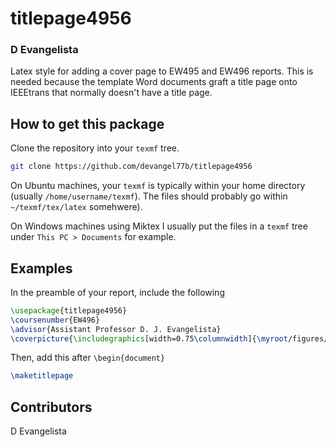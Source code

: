 # titlepage4956
### D Evangelista
Latex style for adding a cover page to EW495 and EW496 reports. This is needed because the template Word documents graft a title page onto IEEEtrans that normally doesn't have a title page. 

## How to get this package
Clone the repository into your `texmf` tree. 
```bash
git clone https://github.com/devangel77b/titlepage4956
```
On Ubuntu machines, your `texmf` is typically within your home directory (usually `/home/username/texmf`). The files should probably go within `~/texmf/tex/latex` somehwere). 

On Windows machines using Miktex I usually put the files in a `texmf` tree under `This PC > Documents` for example. 

## Examples
In the preamble of your report, include the following
```latex
\usepackage{titlepage4956}
\coursenumber{EW496}
\advisor{Assistant Professor D. J. Evangelista}
\coverpicture{\includegraphics[width=0.75\columnwidth]{\myroot/figures/es495-cover.png}}
```
Then, add this after ```\begin{document}```
```latex
\maketitlepage
```

## Contributors
D Evangelista

